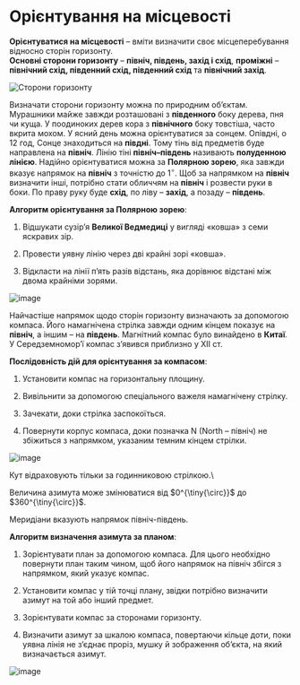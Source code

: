 Орієнтування на місцевості
==========================

**Орієнтуватися на місцевості** – вміти визначити своє місцеперебування
відносно сторін горизонту.\
**Основні сторони горизонту** – **північ, південь, захід і схід**,
**проміжні** – **північний схід, південний схід, південний схід** та
**північний захід**.

![Сторони горизонту](pic1)

Визначати сторони горизонту можна по природним об’єктам. Мурашники
майже завжди розташовані з **південного** боку дерева, пня чи куща. У
поодиноких дерев кора з **північного** боку товстіша, часто вкрита
мохом. У ясний день можна орієнтуватися за cонцем.
Опівдні, о 12 год, Сонце знаходиться на **півдні**. Тому тінь від предметів буде направлена на **північ**. Лінію тіні **північ–південь**
називають **полуденною лінією**. Надійно орієнтуватися можна за
**Полярною зорею**, яка завжди вказує напрямок на **північ** з точністю
до $1^{\circ}$. Щоб за напрямком на **північ** визначити інші, потрібно
стати обличчям на **північ** і розвести руки в боки. По праву руку буде
**схід**, по ліву – **захід**, а позаду – **південь**.

**Алгоритм орієнтування за Полярною зорею**:

1.  <span>Bідшукати сузір’я **Великої Ведмедиці** у вигляді «ковша» з
    семи яскравих зір.</span>

2.  <span>Провести уявну лінію через дві крайні зорі «ковша».</span>

3.  <span>Bідкласти на лінії п’ять разів відстань, яка дорівнює відстані
    між двома крайніми зорями.</span>

![image](pic2)

Найчастіше напрямок щодо сторін горизонту визначають за допомогою
компаса. Його намагнічена стрілка завжди одним кінцем показує на
**північ**, а іншим – на **південь**. Магнітний компас було винайдено в
**Китаї**. У Середземномор’ї компас з’явився приблизно у ХII ст.

**Послідовність дій для орієнтування за компасом**:

1.  <span>Установити компас на горизонтальну площину.</span>

2.  <span>Вивільнити за допомогою спеціального важеля
    намагнічену стрілку.</span>

3.  <span>Зачекати, доки стрілка заспокоїться.</span>

4.  <span>Повернути корпус компаса, доки позначка N (North – північ) не
    збіжиться з напрямком, указаним темним кінцем стрілки.</span>

![image](pic3)


Кут відраховують тільки за годинниковою стрілкою.\

Величина азимута може змінюватися від $0^{\tiny{\circ}}$ до
$360^{\tiny{\circ}}$.


Меридіани вказують напрямок північ-південь.

**Алгоритм визначення азимута за планом**:

1.  <span>Зорієнтувати план за допомогою компаса. Для цього необхідно
    повернути план таким чином, щоб його напрямок на північ збігся з
    напрямком, який указує компас.</span>

2.  <span>Установити компас у тій точці плану, звідки потрібно визначити
    азимут на той або інший предмет.</span>

3.  <span>Зорієнтувати компас за сторонами горизонту.</span>

4.  <span>Визначити азимут за шкалою компаса, повертаючи кільце доти,
    поки уявна лінія не з’єднає проріз, мушку й зображення об’єкта, на
    який визначається азимут.</span>

![image](pic4)
